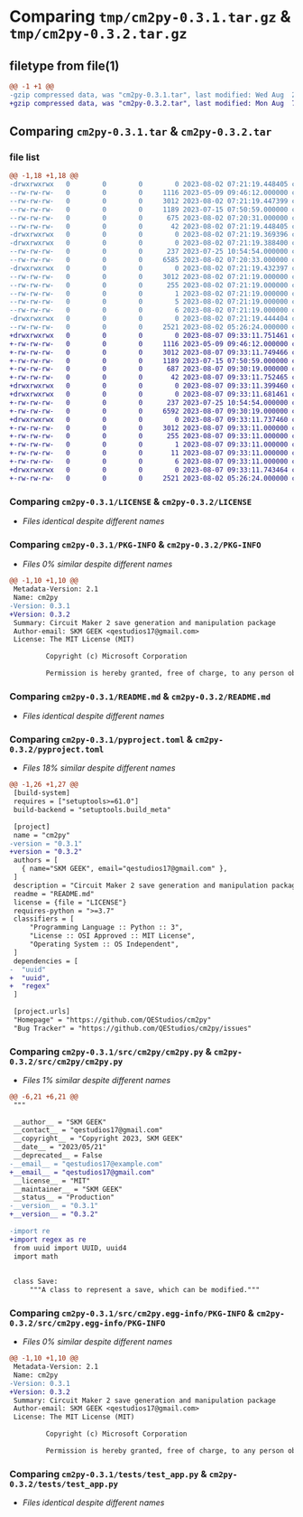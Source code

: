 # Comparing `tmp/cm2py-0.3.1.tar.gz` & `tmp/cm2py-0.3.2.tar.gz`

## filetype from file(1)

```diff
@@ -1 +1 @@
-gzip compressed data, was "cm2py-0.3.1.tar", last modified: Wed Aug  2 07:21:19 2023, max compression
+gzip compressed data, was "cm2py-0.3.2.tar", last modified: Mon Aug  7 09:33:11 2023, max compression
```

## Comparing `cm2py-0.3.1.tar` & `cm2py-0.3.2.tar`

### file list

```diff
@@ -1,18 +1,18 @@
-drwxrwxrwx   0        0        0        0 2023-08-02 07:21:19.448405 cm2py-0.3.1/
--rw-rw-rw-   0        0        0     1116 2023-05-09 09:46:12.000000 cm2py-0.3.1/LICENSE
--rw-rw-rw-   0        0        0     3012 2023-08-02 07:21:19.447399 cm2py-0.3.1/PKG-INFO
--rw-rw-rw-   0        0        0     1189 2023-07-15 07:50:59.000000 cm2py-0.3.1/README.md
--rw-rw-rw-   0        0        0      675 2023-08-02 07:20:31.000000 cm2py-0.3.1/pyproject.toml
--rw-rw-rw-   0        0        0       42 2023-08-02 07:21:19.448405 cm2py-0.3.1/setup.cfg
-drwxrwxrwx   0        0        0        0 2023-08-02 07:21:19.369396 cm2py-0.3.1/src/
-drwxrwxrwx   0        0        0        0 2023-08-02 07:21:19.388400 cm2py-0.3.1/src/cm2py/
--rw-rw-rw-   0        0        0      237 2023-07-25 10:54:54.000000 cm2py-0.3.1/src/cm2py/__init__.py
--rw-rw-rw-   0        0        0     6585 2023-08-02 07:20:33.000000 cm2py-0.3.1/src/cm2py/cm2py.py
-drwxrwxrwx   0        0        0        0 2023-08-02 07:21:19.432397 cm2py-0.3.1/src/cm2py.egg-info/
--rw-rw-rw-   0        0        0     3012 2023-08-02 07:21:19.000000 cm2py-0.3.1/src/cm2py.egg-info/PKG-INFO
--rw-rw-rw-   0        0        0      255 2023-08-02 07:21:19.000000 cm2py-0.3.1/src/cm2py.egg-info/SOURCES.txt
--rw-rw-rw-   0        0        0        1 2023-08-02 07:21:19.000000 cm2py-0.3.1/src/cm2py.egg-info/dependency_links.txt
--rw-rw-rw-   0        0        0        5 2023-08-02 07:21:19.000000 cm2py-0.3.1/src/cm2py.egg-info/requires.txt
--rw-rw-rw-   0        0        0        6 2023-08-02 07:21:19.000000 cm2py-0.3.1/src/cm2py.egg-info/top_level.txt
-drwxrwxrwx   0        0        0        0 2023-08-02 07:21:19.444404 cm2py-0.3.1/tests/
--rw-rw-rw-   0        0        0     2521 2023-08-02 05:26:24.000000 cm2py-0.3.1/tests/test_app.py
+drwxrwxrwx   0        0        0        0 2023-08-07 09:33:11.751461 cm2py-0.3.2/
+-rw-rw-rw-   0        0        0     1116 2023-05-09 09:46:12.000000 cm2py-0.3.2/LICENSE
+-rw-rw-rw-   0        0        0     3012 2023-08-07 09:33:11.749466 cm2py-0.3.2/PKG-INFO
+-rw-rw-rw-   0        0        0     1189 2023-07-15 07:50:59.000000 cm2py-0.3.2/README.md
+-rw-rw-rw-   0        0        0      687 2023-08-07 09:30:19.000000 cm2py-0.3.2/pyproject.toml
+-rw-rw-rw-   0        0        0       42 2023-08-07 09:33:11.752465 cm2py-0.3.2/setup.cfg
+drwxrwxrwx   0        0        0        0 2023-08-07 09:33:11.399460 cm2py-0.3.2/src/
+drwxrwxrwx   0        0        0        0 2023-08-07 09:33:11.681461 cm2py-0.3.2/src/cm2py/
+-rw-rw-rw-   0        0        0      237 2023-07-25 10:54:54.000000 cm2py-0.3.2/src/cm2py/__init__.py
+-rw-rw-rw-   0        0        0     6592 2023-08-07 09:30:19.000000 cm2py-0.3.2/src/cm2py/cm2py.py
+drwxrwxrwx   0        0        0        0 2023-08-07 09:33:11.737460 cm2py-0.3.2/src/cm2py.egg-info/
+-rw-rw-rw-   0        0        0     3012 2023-08-07 09:33:11.000000 cm2py-0.3.2/src/cm2py.egg-info/PKG-INFO
+-rw-rw-rw-   0        0        0      255 2023-08-07 09:33:11.000000 cm2py-0.3.2/src/cm2py.egg-info/SOURCES.txt
+-rw-rw-rw-   0        0        0        1 2023-08-07 09:33:11.000000 cm2py-0.3.2/src/cm2py.egg-info/dependency_links.txt
+-rw-rw-rw-   0        0        0       11 2023-08-07 09:33:11.000000 cm2py-0.3.2/src/cm2py.egg-info/requires.txt
+-rw-rw-rw-   0        0        0        6 2023-08-07 09:33:11.000000 cm2py-0.3.2/src/cm2py.egg-info/top_level.txt
+drwxrwxrwx   0        0        0        0 2023-08-07 09:33:11.743464 cm2py-0.3.2/tests/
+-rw-rw-rw-   0        0        0     2521 2023-08-02 05:26:24.000000 cm2py-0.3.2/tests/test_app.py
```

### Comparing `cm2py-0.3.1/LICENSE` & `cm2py-0.3.2/LICENSE`

 * *Files identical despite different names*

### Comparing `cm2py-0.3.1/PKG-INFO` & `cm2py-0.3.2/PKG-INFO`

 * *Files 0% similar despite different names*

```diff
@@ -1,10 +1,10 @@
 Metadata-Version: 2.1
 Name: cm2py
-Version: 0.3.1
+Version: 0.3.2
 Summary: Circuit Maker 2 save generation and manipulation package
 Author-email: SKM GEEK <qestudios17@gmail.com>
 License: The MIT License (MIT)
         
         Copyright (c) Microsoft Corporation
         
         Permission is hereby granted, free of charge, to any person obtaining a copy
```

### Comparing `cm2py-0.3.1/README.md` & `cm2py-0.3.2/README.md`

 * *Files identical despite different names*

### Comparing `cm2py-0.3.1/pyproject.toml` & `cm2py-0.3.2/pyproject.toml`

 * *Files 18% similar despite different names*

```diff
@@ -1,26 +1,27 @@
 [build-system]
 requires = ["setuptools>=61.0"]
 build-backend = "setuptools.build_meta"
 
 [project]
 name = "cm2py"
-version = "0.3.1"
+version = "0.3.2"
 authors = [
   { name="SKM GEEK", email="qestudios17@gmail.com" },
 ]
 description = "Circuit Maker 2 save generation and manipulation package"
 readme = "README.md"
 license = {file = "LICENSE"}
 requires-python = ">=3.7"
 classifiers = [
     "Programming Language :: Python :: 3",
     "License :: OSI Approved :: MIT License",
     "Operating System :: OS Independent",
 ]
 dependencies = [
-  "uuid"
+  "uuid",
+  "regex"
 ]
 
 [project.urls]
 "Homepage" = "https://github.com/QEStudios/cm2py"
 "Bug Tracker" = "https://github.com/QEStudios/cm2py/issues"
```

### Comparing `cm2py-0.3.1/src/cm2py/cm2py.py` & `cm2py-0.3.2/src/cm2py/cm2py.py`

 * *Files 1% similar despite different names*

```diff
@@ -6,21 +6,21 @@
 """
 
 __author__ = "SKM GEEK"
 __contact__ = "qestudios17@gmail.com"
 __copyright__ = "Copyright 2023, SKM GEEK"
 __date__ = "2023/05/21"
 __deprecated__ = False
-__email__ = "qestudios17@example.com"
+__email__ = "qestudios17@gmail.com"
 __license__ = "MIT"
 __maintainer__ = "SKM GEEK"
 __status__ = "Production"
-__version__ = "0.3.1"
+__version__ = "0.3.2"
 
-import re
+import regex as re
 from uuid import UUID, uuid4
 import math
 
 
 class Save:
     """A class to represent a save, which can be modified."""
```

### Comparing `cm2py-0.3.1/src/cm2py.egg-info/PKG-INFO` & `cm2py-0.3.2/src/cm2py.egg-info/PKG-INFO`

 * *Files 0% similar despite different names*

```diff
@@ -1,10 +1,10 @@
 Metadata-Version: 2.1
 Name: cm2py
-Version: 0.3.1
+Version: 0.3.2
 Summary: Circuit Maker 2 save generation and manipulation package
 Author-email: SKM GEEK <qestudios17@gmail.com>
 License: The MIT License (MIT)
         
         Copyright (c) Microsoft Corporation
         
         Permission is hereby granted, free of charge, to any person obtaining a copy
```

### Comparing `cm2py-0.3.1/tests/test_app.py` & `cm2py-0.3.2/tests/test_app.py`

 * *Files identical despite different names*

